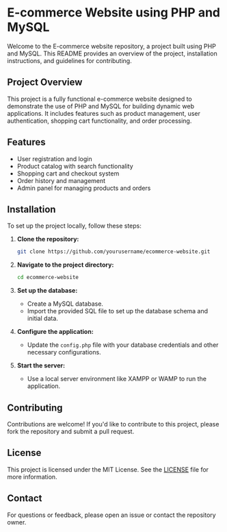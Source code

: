 # E-commerce Website using PHP and MySQL

Welcome to the E-commerce website repository, a project built using PHP and MySQL. This README provides an overview of the project, installation instructions, and guidelines for contributing.

## Project Overview

This project is a fully functional e-commerce website designed to demonstrate the use of PHP and MySQL for building dynamic web applications. It includes features such as product management, user authentication, shopping cart functionality, and order processing.

## Features

- User registration and login
- Product catalog with search functionality
- Shopping cart and checkout system
- Order history and management
- Admin panel for managing products and orders

## Installation

To set up the project locally, follow these steps:

1. **Clone the repository:**
   ```bash
   git clone https://github.com/yourusername/ecommerce-website.git
   ```

2. **Navigate to the project directory:**
   ```bash
   cd ecommerce-website
   ```

3. **Set up the database:**
   - Create a MySQL database.
   - Import the provided SQL file to set up the database schema and initial data.

4. **Configure the application:**
   - Update the `config.php` file with your database credentials and other necessary configurations.

5. **Start the server:**
   - Use a local server environment like XAMPP or WAMP to run the application.

## Contributing

Contributions are welcome! If you'd like to contribute to this project, please fork the repository and submit a pull request.

## License

This project is licensed under the MIT License. See the [LICENSE](LICENSE) file for more information.

## Contact

For questions or feedback, please open an issue or contact the repository owner.

